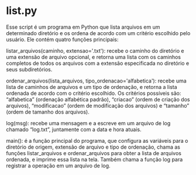 # list.py

Esse script é um programa em Python que lista arquivos em um determinado diretório e os ordena de acordo com um critério escolhido pelo usuário. Ele contém quatro funções principais:


listar_arquivos(caminho, extensao='.txt'): recebe o caminho do diretório e uma extensão de arquivo opcional, e retorna uma lista com os caminhos completos de todos os arquivos com a extensão especificada no diretório e seus subdiretórios.



ordenar_arquivos(lista_arquivos, tipo_ordenacao='alfabetica'): recebe uma lista de caminhos de arquivos e um tipo de ordenação, e retorna a lista ordenada de acordo com o critério escolhido. Os critérios possíveis são: “alfabetica” (ordenação alfabética padrão), “criacao” (ordem de criação dos arquivos), “modificacao” (ordem de modificação dos arquivos) e “tamanho” (ordem de tamanho dos arquivos).



log(msg): recebe uma mensagem e a escreve em um arquivo de log chamado “log.txt”, juntamente com a data e hora atuais.



main(): é a função principal do programa, que configura as variáveis para o diretório de origem, extensão de arquivo e tipo de ordenação, chama as funções listar_arquivos e ordenar_arquivos para obter a lista de arquivos ordenada, e imprime essa lista na tela. Também chama a função log para registrar a operação em um arquivo de log.
